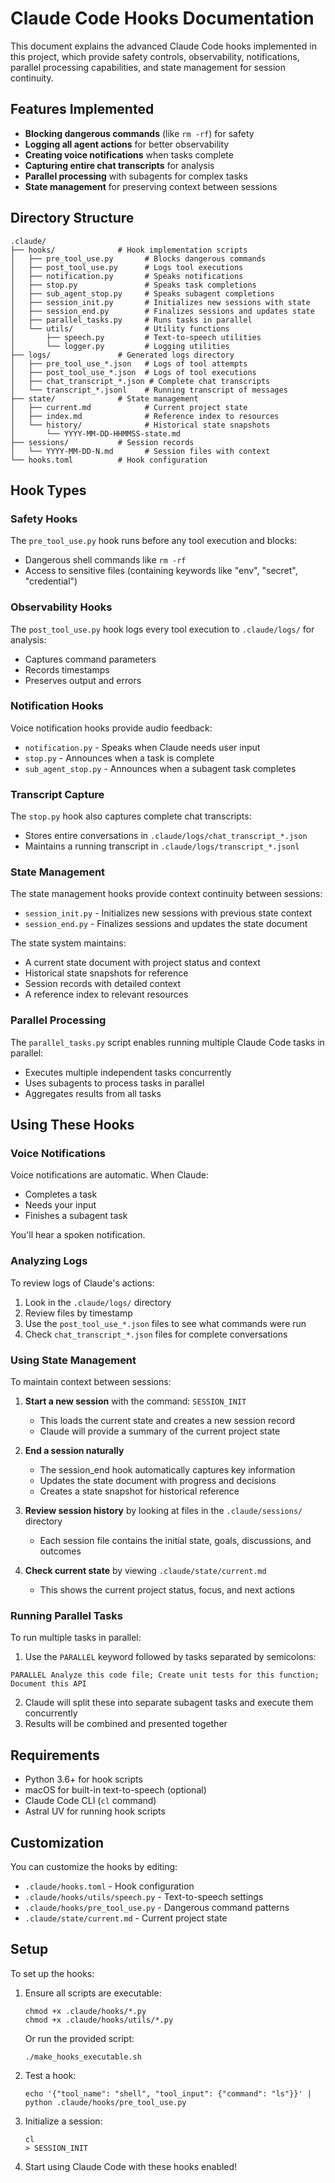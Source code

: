 # Claude Code Hooks Documentation

This document explains the advanced Claude Code hooks implemented in this project, which provide safety controls, observability, notifications, parallel processing capabilities, and state management for session continuity.

## Features Implemented

- **Blocking dangerous commands** (like `rm -rf`) for safety
- **Logging all agent actions** for better observability
- **Creating voice notifications** when tasks complete
- **Capturing entire chat transcripts** for analysis
- **Parallel processing** with subagents for complex tasks
- **State management** for preserving context between sessions

## Directory Structure

```
.claude/
├── hooks/              # Hook implementation scripts
│   ├── pre_tool_use.py       # Blocks dangerous commands
│   ├── post_tool_use.py      # Logs tool executions
│   ├── notification.py       # Speaks notifications
│   ├── stop.py               # Speaks task completions
│   ├── sub_agent_stop.py     # Speaks subagent completions
│   ├── session_init.py       # Initializes new sessions with state
│   ├── session_end.py        # Finalizes sessions and updates state
│   ├── parallel_tasks.py     # Runs tasks in parallel
│   └── utils/                # Utility functions
│       ├── speech.py         # Text-to-speech utilities
│       └── logger.py         # Logging utilities
├── logs/               # Generated logs directory
│   ├── pre_tool_use_*.json   # Logs of tool attempts
│   ├── post_tool_use_*.json  # Logs of tool executions
│   ├── chat_transcript_*.json # Complete chat transcripts
│   └── transcript_*.jsonl    # Running transcript of messages
├── state/              # State management
│   ├── current.md            # Current project state
│   ├── index.md              # Reference index to resources
│   └── history/              # Historical state snapshots
│       └── YYYY-MM-DD-HHMMSS-state.md
├── sessions/           # Session records
│   └── YYYY-MM-DD-N.md       # Session files with context
└── hooks.toml          # Hook configuration
```

## Hook Types

### Safety Hooks

The `pre_tool_use.py` hook runs before any tool execution and blocks:

- Dangerous shell commands like `rm -rf`
- Access to sensitive files (containing keywords like "env", "secret", "credential")

### Observability Hooks

The `post_tool_use.py` hook logs every tool execution to `.claude/logs/` for analysis:

- Captures command parameters
- Records timestamps
- Preserves output and errors

### Notification Hooks

Voice notification hooks provide audio feedback:

- `notification.py` - Speaks when Claude needs user input
- `stop.py` - Announces when a task is complete
- `sub_agent_stop.py` - Announces when a subagent task completes

### Transcript Capture

The `stop.py` hook also captures complete chat transcripts:

- Stores entire conversations in `.claude/logs/chat_transcript_*.json`
- Maintains a running transcript in `.claude/logs/transcript_*.jsonl`

### State Management

The state management hooks provide context continuity between sessions:

- `session_init.py` - Initializes new sessions with previous state context
- `session_end.py` - Finalizes sessions and updates the state document

The state system maintains:
- A current state document with project status and context
- Historical state snapshots for reference
- Session records with detailed context
- A reference index to relevant resources

### Parallel Processing

The `parallel_tasks.py` script enables running multiple Claude Code tasks in parallel:

- Executes multiple independent tasks concurrently
- Uses subagents to process tasks in parallel
- Aggregates results from all tasks

## Using These Hooks

### Voice Notifications

Voice notifications are automatic. When Claude:
- Completes a task
- Needs your input
- Finishes a subagent task

You'll hear a spoken notification.

### Analyzing Logs

To review logs of Claude's actions:

1. Look in the `.claude/logs/` directory
2. Review files by timestamp
3. Use the `post_tool_use_*.json` files to see what commands were run
4. Check `chat_transcript_*.json` files for complete conversations

### Using State Management

To maintain context between sessions:

1. **Start a new session** with the command: `SESSION_INIT`
   - This loads the current state and creates a new session record
   - Claude will provide a summary of the current project state

2. **End a session naturally**
   - The session_end hook automatically captures key information
   - Updates the state document with progress and decisions
   - Creates a state snapshot for historical reference

3. **Review session history** by looking at files in the `.claude/sessions/` directory
   - Each session file contains the initial state, goals, discussions, and outcomes

4. **Check current state** by viewing `.claude/state/current.md`
   - This shows the current project status, focus, and next actions

### Running Parallel Tasks

To run multiple tasks in parallel:

1. Use the `PARALLEL` keyword followed by tasks separated by semicolons:

```
PARALLEL Analyze this code file; Create unit tests for this function; Document this API
```

2. Claude will split these into separate subagent tasks and execute them concurrently
3. Results will be combined and presented together

## Requirements

- Python 3.6+ for hook scripts
- macOS for built-in text-to-speech (optional)
- Claude Code CLI (`cl` command)
- Astral UV for running hook scripts

## Customization

You can customize the hooks by editing:

- `.claude/hooks.toml` - Hook configuration
- `.claude/hooks/utils/speech.py` - Text-to-speech settings
- `.claude/hooks/pre_tool_use.py` - Dangerous command patterns
- `.claude/state/current.md` - Current project state

## Setup

To set up the hooks:

1. Ensure all scripts are executable:
   ```
   chmod +x .claude/hooks/*.py
   chmod +x .claude/hooks/utils/*.py
   ```
   
   Or run the provided script:
   ```
   ./make_hooks_executable.sh
   ```

2. Test a hook:
   ```
   echo '{"tool_name": "shell", "tool_input": {"command": "ls"}}' | python .claude/hooks/pre_tool_use.py
   ```

3. Initialize a session:
   ```
   cl
   > SESSION_INIT
   ```

4. Start using Claude Code with these hooks enabled!

